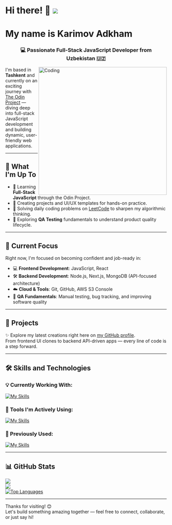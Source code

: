 # Hi there! 👋 ![](https://user-images.githubusercontent.com/18350557/176309783-0785949b-9127-417c-8b55-ab5a4333674e.gif)
# My name is Karimov Adkham

<h3 align="center">💻 Passionate Full-Stack JavaScript Developer from Uzbekistan 🇺🇿</h3>

<img align="right" alt="Coding" width="400" src="https://cdn.dribbble.com/users/1162077/screenshots/3848914/programmer.gif">

I'm based in **Tashkent** and currently on an exciting journey with [The Odin Project](https://www.theodinproject.com/) — diving deep into full-stack JavaScript development and building dynamic, user-friendly web applications.

---

## 🧠 What I'm Up To

- 🚀 Learning **Full-Stack JavaScript** through the Odin Project.
- 🔨 Creating projects and UI/UX templates for hands-on practice.
- 🧩 Solving daily coding problems on [LeetCode](https://leetcode.com/u/karimovadham63/) to sharpen my algorithmic thinking.
- 🎯 Exploring **QA Testing** fundamentals to understand product quality lifecycle.

---

## 🌱 Current Focus

Right now, I'm focused on becoming confident and job-ready in:

- 💻 **Frontend Development**: JavaScript, React
- 🛠️ **Backend Development**: Node.js, Next.js, MongoDB (API-focused architecture)
- ☁️ **Cloud & Tools**: Git, GitHub, AWS S3 Console
- 🧪 **QA Fundamentals**: Manual testing, bug tracking, and improving software quality

---

## 🚀 Projects

✨ Explore my latest creations right here on [my GitHub profile](https://github.com/Adkham63).  
From frontend UI clones to backend API-driven apps — every line of code is a step forward.

---

## 🛠️ Skills and Technologies

### 💡 Currently Working With:
[![My Skills](https://skillicons.dev/icons?i=react,vite,tailwind,sass,netlify,vercel,mongodb)](https://skillicons.dev)

### 🧰 Tools I'm Actively Using:
[![My Skills](https://skillicons.dev/icons?i=js,html,css,git,webpack,github,vscode,bootstrap,npm,fastapi,aws)](https://skillicons.dev)

### 🔧 Previously Used:
[![My Skills](https://skillicons.dev/icons?i=figma,gcp)](https://skillicons.dev)

---

## 📊 GitHub Stats

![](http://github-profile-summary-cards.vercel.app/api/cards/profile-details?username=Adkham63&theme=dark)  
![](http://github-profile-summary-cards.vercel.app/api/cards/stats?username=Adkham63&theme=dark)  
<a href="https://github.com/Adkham63" align="left">
  <img src="https://github-readme-stats.vercel.app/api/top-langs/?username=Adkham63&langs_count=10&title_color=0891b2&text_color=ffffff&icon_color=0891b2&bg_color=000000&hide_border=true&locale=en&custom_title=Top%20Languages" alt="Top Languages" />
</a>

---

Thanks for visiting! 😊  
Let's build something amazing together — feel free to connect, collaborate, or just say hi!

